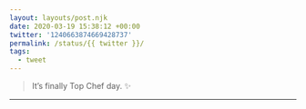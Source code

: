 ```yaml
---
layout: layouts/post.njk
date: 2020-03-19 15:38:12 +00:00
twitter: '1240663874669428737'
permalink: /status/{{ twitter }}/
tags: 
  - tweet
---
```


> It’s finally Top Chef day. ✨

---
